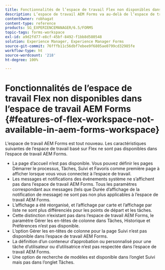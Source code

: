 ```yaml
---
title: Fonctionnalités de l’espace de travail Flex non disponibles dans l’espace de travail AEM Forms
description: L’espace de travail AEM Forms va au-delà de l’espace de travail basé sur Flex. Lisez les informations sur les différences de caractéristiques et de fonctionnalités.
contentOwner: robhagat
content-type: reference
products: SG_EXPERIENCEMANAGER/6.5/FORMS
topic-tags: forms-workspace
exl-id: a9d2fd77-e8cf-45bf-8492-f1bb8d580548
solution: Experience Manager, Experience Manager Forms
source-git-commit: 76fffb11c56dbf7ebee9f6805ae0799cd32985fe
workflow-type: ht
source-wordcount: '218'
ht-degree: 100%

---
```


# Fonctionnalités de l’espace de travail Flex non disponibles dans l’espace de travail AEM Forms {#features-of-flex-workspace-not-available-in-aem-forms-workspace}

L’espace de travail AEM Forms est tout nouveau. Les caractéristiques suivantes de l’espace de travail basé sur Flex ne sont pas disponibles dans l’espace de travail AEM Forms.

* La page d’accueil n’est pas disponible. Vous pouvez définir les pages Démarrer le processus, Tâches, Suivi et Favoris comme première page à afficher lorsque vous vous connectez à l’espace de travail.
* Les messages et notifications des événements système ne s’affichent pas dans l’espace de travail AEM Forms. Tous les paramètres correspondant aux messages (tels que Durée d’affichage de la notification de message) ne sont pas non plus applicables à l’espace de travail AEM Forms.
* L’affichage a été réorganisé, et l’affichage par carte et l’affichage par liste ne sont plus différenciés pour les points de départ et les tâches.
* Cette distinction n’existant pas dans l’espace de travail AEM Forms, le paramètre Gérer les en-têtes de colonne dans Tâches, Historique et Préférences n’est pas disponible.
* L’option Gérer les en-têtes de colonne pour la page Suivi n’est pas disponible dans l’espace de travail AEM Forms.
* La définition d’un conteneur d’approbation ou personnalisé pour une tâche d’utilisateur ou d’utilisatrice n’est pas respectée dans l’espace de travail AEM Forms.
* Une option de recherche de modèles est disponible dans l’onglet Suivi mais pas dans l’onglet Tâches.
